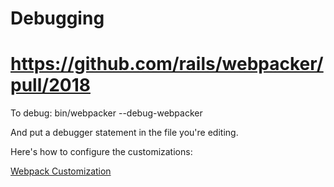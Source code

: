 # Debugging

# https://github.com/rails/webpacker/pull/2018

To debug:
bin/webpacker --debug-webpacker

And put a debugger statement in the file you're editing.

Here's how to configure the customizations:

[Webpack Customization](https://github.com/rails/webpacker/blob/master/docs/webpack.md)
